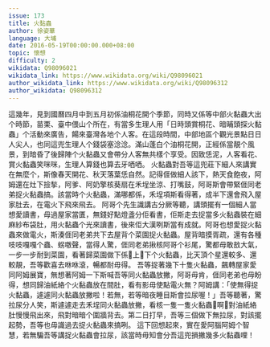 ```yaml
---
issue: 173
title: 火黏蟲
author: 徐姿華
language: 大埔
date: 2016-05-19T00:00:00.000+08:00
topic: 懷想
difficulty: 2
wikidata: Q98096021
wikidata_link: https://www.wikidata.org/wiki/Q98096021
author_wikidata_link: https://www.wikidata.org/wiki/Q98096312
author_wikidata: Q98096312
---
```

這幾年，見到國曆四月中到五月初係油桐花開个季節，同時又係等中部火黏蟲大出个時節，苗栗、臺中偎山个所在，有當多生理人用「日時頭賞桐花、暗晡頭探火黏蟲」个活動來廣告，餳來臺灣各地个人客。在這段時間，中部地區个觀光景點日日人尖人，也同這兜生理人个錢袋塞淰淰。滿山蓬白个油桐花開，正經係當靚个風景，到暗昏了後歸陣个火黏蟲又會帶分人客無共樣个享受。因致恁泥，人客看花、賞火黏蟲笑咪咪，生理人算錢也算去牙哂哂。
火黏蟲對吾等這兜莊下細人來講實在無麼个，斯像春天開花、秋天落葉恁自然。記得𠊎做細人該下，熱天食飽夜，阿姆還在灶下撿揫，阿爹、阿奶擎核葵扇在禾埕坐涼、打嘴鼓，阿哥斯會帶緊𠊎同老弟捉火黏蟲搞。該當時个火黏蟲，滿哪都係，禾埕項斯看得著，成半下還會飛入屋家肚去，在電火下飛來飛去。
阿哥个先生識講古分厥等聽，講頭擺有一個細人當想愛讀書，毋過屋家當匱，無錢好點燈盞分佢看書，佢斯走去捉當多火黏蟲裝在細麻紗布袋肚，用火黏蟲个光來讀書，後來佢大漢咧斯當有成就。阿哥也想愛捉火黏蟲來做電火，斯湊𠊎同老弟共下去屋背个菜園捉火黏蟲。屋背暗摸胥疏，還有各種吱吱嘎嘎个蟲、𧊅噭聲，當得人驚，𠊎同老弟揪核阿哥个衫尾，驚都毋敢敨大氣，一步一步耐到菜園，看著歸菜園做下係𥍉上𥍉下个火黏蟲，比天頂个星還較多、還較靚，吾等歡喜去咻咻滾，暢都耐毋得。
吾等捉著幾下十隻火黏蟲，飆轉屋家愛同阿姆展寶，無想著阿姆一下斯喊吾等同火黏蟲放撇，阿哥毋肯，𠊎同老弟也毋盼得，想同歸油紙絡个火黏蟲放在間肚，看有影毋使點電火無？阿姆講：「使無得捉火黏蟲，遽遽同火黏蟲放撇啦！若無，若等暗夜睡目斯會拉尿喔！」吾等聽著，驚拉尿分人笑，斯遽遽走去禾埕同火黏蟲放撇，看核一隻一隻火黏蟲𥍉啊𥍉對油紙絡肚慢慢飛出來，飛對暗暗个圍牆背去。第二日打早，吾等三個做下無拉尿，對該擺起勢，吾等也毋識過去捉火黏蟲來搞咧。
這下回想起來，實在愛阿腦阿姆个智慧，若無騙吾等講捉火黏蟲會拉尿，該當時毋知會分吾這兜損撇幾多火黏蟲哩！